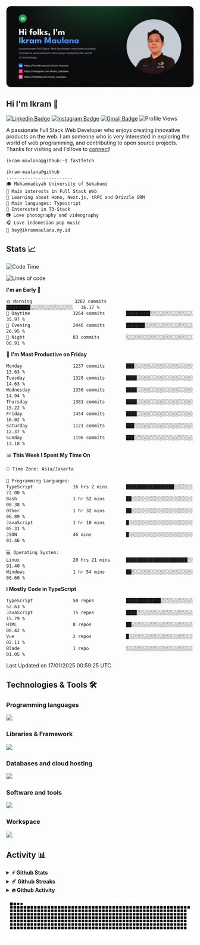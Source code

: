 ![IkramBanner](ikrambanner.png)

## Hi I'm Ikram 👋

[![Linkedin Badge](https://img.shields.io/badge/-ikram--maulana-blue?style=flat&logo=Linkedin&logoColor=white&link=https://links.ikrammaulana.my.id/s/linkedin)](https://links.ikrammaulana.my.id/s/linkedin)
[![Instagram Badge](https://img.shields.io/badge/-@ikram__maulana-purple?style=flat&logo=instagram&logoColor=white&link=https://links.ikrammaulana.my.id/s/instagram)](https://links.ikrammaulana.my.id/s/instagram)
[![Gmail Badge](https://img.shields.io/badge/-ikrammaulana-c14438?style=flat&logo=Gmail&logoColor=white&link=https://links.ikrammaulana.my.id/s/email)](https://links.ikrammaulana.my.id/s/email)
![Profile Views](https://komarev.com/ghpvc/?username=Ikram-Maulana)

A passionate Full Stack Web Developer who enjoys creating innovative products on the web. I am someone who is very interested in exploring the world of web programming, and contributing to open source projects. Thanks for visiting and I'd love to [connect](https://links.ikrammaulana.my.id/s/linkedin)!

```console
ikram-maulana@github:~$ fastfetch
```

```console
ikram-maulana@github
-------------------------
🎓 Muhammadiyah University of Sukabumi
🔎 Main interests in Full Stack Web
🌱 Learning about Hono, Next.js, tRPC and Drizzle ORM
🌟 Main languages: Typescript
🚩 Interested in T3-Stack
📷 Love photography and videography
🎧 Love indonesian pop music
📧 hey@ikrammaulana.my.id
```

## Stats 📈

<!--START_SECTION:waka-->

![Code Time](http://img.shields.io/badge/Code%20Time-2%2C333%20hrs%2033%20mins-blue)

![Lines of code](https://img.shields.io/badge/From%20Hello%20World%20I%27ve%20Written-13.6%20million%20lines%20of%20code-blue)

**I'm an Early 🐤**

```text
🌞 Morning                3282 commits        █████████░░░░░░░░░░░░░░░░   36.17 %
🌆 Daytime                3264 commits        █████████░░░░░░░░░░░░░░░░   35.97 %
🌃 Evening                2446 commits        ███████░░░░░░░░░░░░░░░░░░   26.95 %
🌙 Night                  83 commits          ░░░░░░░░░░░░░░░░░░░░░░░░░   00.91 %
```

📅 **I'm Most Productive on Friday**

```text
Monday                   1237 commits        ███░░░░░░░░░░░░░░░░░░░░░░   13.63 %
Tuesday                  1328 commits        ████░░░░░░░░░░░░░░░░░░░░░   14.63 %
Wednesday                1356 commits        ████░░░░░░░░░░░░░░░░░░░░░   14.94 %
Thursday                 1381 commits        ████░░░░░░░░░░░░░░░░░░░░░   15.22 %
Friday                   1454 commits        ████░░░░░░░░░░░░░░░░░░░░░   16.02 %
Saturday                 1123 commits        ███░░░░░░░░░░░░░░░░░░░░░░   12.37 %
Sunday                   1196 commits        ███░░░░░░░░░░░░░░░░░░░░░░   13.18 %
```

📊 **This Week I Spent My Time On**

```text
🕑︎ Time Zone: Asia/Jakarta

💬 Programming Languages:
TypeScript               16 hrs 2 mins       ██████████████████░░░░░░░   72.00 %
Bash                     1 hr 52 mins        ██░░░░░░░░░░░░░░░░░░░░░░░   08.38 %
Other                    1 hr 32 mins        ██░░░░░░░░░░░░░░░░░░░░░░░   06.89 %
JavaScript               1 hr 10 mins        █░░░░░░░░░░░░░░░░░░░░░░░░   05.31 %
JSON                     46 mins             █░░░░░░░░░░░░░░░░░░░░░░░░   03.46 %

💻 Operating System:
Linux                    20 hrs 21 mins      ███████████████████████░░   91.40 %
Windows                  1 hr 54 mins        ██░░░░░░░░░░░░░░░░░░░░░░░   08.60 %
```

**I Mostly Code in TypeScript**

```text
TypeScript               50 repos            █████████████░░░░░░░░░░░░   52.63 %
JavaScript               15 repos            ████░░░░░░░░░░░░░░░░░░░░░   15.79 %
HTML                     8 repos             ██░░░░░░░░░░░░░░░░░░░░░░░   08.42 %
Vue                      2 repos             █░░░░░░░░░░░░░░░░░░░░░░░░   02.11 %
Blade                    1 repo              ░░░░░░░░░░░░░░░░░░░░░░░░░   01.05 %
```

Last Updated on 17/01/2025 00:59:25 UTC

<!--END_SECTION:waka-->

## Technologies & Tools 🛠️

### Programming languages

<a href="https://skillicons.dev">
<img src="https://skillicons.dev/icons?i=html,css,sass,js,ts,php,py" />
</a>

### Libraries & Framework

<a href="https://skillicons.dev">
<img src="https://skillicons.dev/icons?i=react,vue,next,laravel,express,tailwind,bootstrap">
</a>

### Databases and cloud hosting

<a href="https://skillicons.dev">
<img src="https://skillicons.dev/icons?i=sqlite,mysql,postgresql,redis,vercel,cloudflare" />
</a>

### Software and tools

<a href="https://skillicons.dev">
<img src="https://skillicons.dev/icons?i=github,vscode,postman,figma&perline=11" />
</a>

### Workspace

<a href="https://skillicons.dev">
<img src="https://skillicons.dev/icons?i=apple,ubuntu,windows&perline=11" />
</a>

## Activity 📊

<details>
  <summary><b>⚡ Github Stats</b></summary>

  <br />
  <img height="180em" src="https://github-readme-stats-eight-theta.vercel.app/api?username=ikram-maulana&show_icons=true&hide_border=true&&count_private=true&include_all_commits=true" />
  <img height="180em" src="https://github-readme-stats-eight-theta.vercel.app/api/top-langs/?username=ikram-maulana&show_icons=true&hide_border=true&layout=compact&langs_count=8"/>
</details>

<details>
  <summary><b>☄️ Github Streaks</b></summary>

  <br />
  <img height="180em" src="https://github-readme-streak-stats.herokuapp.com/?user=ikram-maulana&hide_border=true" />
</details>

<details>
  <summary><b>🔥 Github Activity</b></summary>

  <br />
  <img height="180em" src="https://github-readme-activity-graph.vercel.app/graph?username=ikram-maulana&theme=github-light" />
</details>

![snake gif](https://github.com/ikram-maulana/ikram-maulana/blob/output/github-snake.svg)
